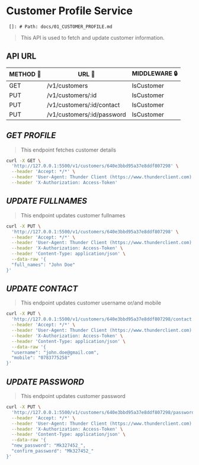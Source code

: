 # Customer Profile Service

     []: # Path: docs/01_CUSTOMER_PROFILE.md

> This API is used to fetch and update customer information.

## API URL

| METHOD :newspaper: | URL :link:                 | MIDDLEWARE :lock: |
| ------------------ | -------------------------- | ----------------- |
| GET                | /v1/customers              | IsCustomer        |
| PUT                | /v1/customers/:id          | IsCustomer        |
| PUT                | /v1/customers/:id/contact  | IsCustomer        |
| PUT                | /v1/customers/:id/password | IsCustomer        |

## _GET PROFILE_

> This endpoint fetches customer details

```sh
curl -X GET \
  'http://127.0.0.1:5500/v1/customers/640e3bbd95a37e8ddf807298' \
  --header 'Accept: */*' \
  --header 'User-Agent: Thunder Client (https://www.thunderclient.com)' \
  --header 'X-Authorization: Access-Token'
```

## _UPDATE FULLNAMES_
> This endpoint updates customer fullnames

```sh
curl -X PUT \
  'http://127.0.0.1:5500/v1/customers/640e3bbd95a37e8ddf807298' \
  --header 'Accept: */*' \
  --header 'User-Agent: Thunder Client (https://www.thunderclient.com)' \
  --header 'X-Authorization: Access-Token' \
  --header 'Content-Type: application/json' \
  --data-raw '{
  "full_names": "John Doe"
}'
```

## _UPDATE CONTACT_

> This endpoint updates customer username or/and mobile

```sh
curl -X PUT \
  'http://127.0.0.1:5500/v1/customers/640e3bbd95a37e8ddf807298/contact' \
  --header 'Accept: */*' \
  --header 'User-Agent: Thunder Client (https://www.thunderclient.com)' \
  --header 'X-Authorization: Access-Token' \
  --header 'Content-Type: application/json' \
  --data-raw '{
  "username": "john.doe@gmail.com",
  "mobile": "0783775258"
}'
```

## _UPDATE PASSWORD_

> This endpoint updates customer password

```sh
curl -X PUT \
  'http://127.0.0.1:5500/v1/customers/640e3bbd95a37e8ddf807298/password' \
  --header 'Accept: */*' \
  --header 'User-Agent: Thunder Client (https://www.thunderclient.com)' \
  --header 'X-Authorization: Access-Token' \
  --header 'Content-Type: application/json' \
  --data-raw '{
  "new_password": "Mk327452_",
  "confirm_password": "Mk327452_"
}'
```
